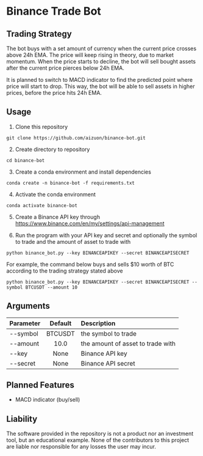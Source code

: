 # Binance Trade Bot

## Trading Strategy

The bot buys with a set amount of currency when the current price crosses above 24h EMA. The price will keep rising in theory, due to market momentum. When the price starts to decline, the bot will sell bought assets after the current price pierces below 24h EMA. 

It is planned to switch to MACD indicator to find the predicted point where price will start to drop. This way, the bot will be able to sell assets in higher prices, before the price hits 24h EMA. 

## Usage

1. Clone this repository

```
git clone https://github.com/aizuon/binance-bot.git
```

2. Create directory to repository

```
cd binance-bot
```

3. Create a conda environment and install dependencies

```
conda create -n binance-bot -f requirements.txt
```

4. Activate the conda environment

```
conda activate binance-bot
```

5. Create a Binance API key through https://www.binance.com/en/my/settings/api-management

6. Run the program with your API key and secret and optionally the symbol to trade and the amount of asset to trade with

```
python binance_bot.py --key BINANCEAPIKEY --secret BINANCEAPISECRET
```

For example, the command below buys and sells $10 worth of BTC according to the trading strategy stated above

```
python binance_bot.py --key BINANCEAPIKEY --secret BINANCEAPISECRET --symbol BTCUSDT --amount 10
```

## Arguments

| Parameter                 | Default        | Description                       |
| :------------------------ | :-------------:| :-------------------------------- |
| --symbol 	                | BTCUSDT        | the symbol to trade
| --amount                  | 10.0           | the amount of asset to trade with
| --key                     | None	         | Binance API key
| --secret                  | None	         | Binance API secret

## Planned Features

* MACD indicator (buy/sell)

## Liability

The software provided in the repository is not a product nor an investment tool, but an educational example. None of the contributors to this project are liable nor responsible for any losses the user may incur. 
